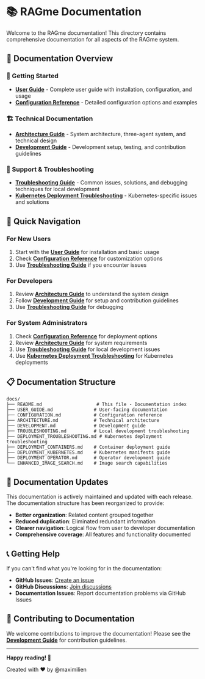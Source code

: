 # 📚 RAGme Documentation

Welcome to the RAGme documentation! This directory contains comprehensive documentation for all aspects of the RAGme system.

## 📖 Documentation Overview

### 🚀 Getting Started
- **[User Guide](USER_GUIDE.md)** - Complete user guide with installation, configuration, and usage
- **[Configuration Reference](CONFIGURATION.md)** - Detailed configuration options and examples

### 🏗️ Technical Documentation
- **[Architecture Guide](ARCHITECTURE.md)** - System architecture, three-agent system, and technical design
- **[Development Guide](DEVELOPMENT.md)** - Development setup, testing, and contribution guidelines

### 🔧 Support & Troubleshooting
- **[Troubleshooting Guide](TROUBLESHOOTING.md)** - Common issues, solutions, and debugging techniques for local development
- **[Kubernetes Deployment Troubleshooting](DEPLOYMENT_TROUBLESHOOTING.md)** - Kubernetes-specific issues and solutions

## 🎯 Quick Navigation

### For New Users
1. Start with the **[User Guide](USER_GUIDE.md)** for installation and basic usage
2. Check **[Configuration Reference](CONFIGURATION.md)** for customization options
3. Use **[Troubleshooting Guide](TROUBLESHOOTING.md)** if you encounter issues

### For Developers
1. Review **[Architecture Guide](ARCHITECTURE.md)** to understand the system design
2. Follow **[Development Guide](DEVELOPMENT.md)** for setup and contribution guidelines
3. Use **[Troubleshooting Guide](TROUBLESHOOTING.md)** for debugging

### For System Administrators
1. Check **[Configuration Reference](CONFIGURATION.md)** for deployment options
2. Review **[Architecture Guide](ARCHITECTURE.md)** for system requirements
3. Use **[Troubleshooting Guide](TROUBLESHOOTING.md)** for local development issues
4. Use **[Kubernetes Deployment Troubleshooting](DEPLOYMENT_TROUBLESHOOTING.md)** for Kubernetes deployments

## 📋 Documentation Structure

```
docs/
├── README.md                    # This file - Documentation index
├── USER_GUIDE.md               # User-facing documentation
├── CONFIGURATION.md            # Configuration reference
├── ARCHITECTURE.md             # Technical architecture
├── DEVELOPMENT.md              # Development guide
├── TROUBLESHOOTING.md          # Local development troubleshooting
├── DEPLOYMENT_TROUBLESHOOTING.md # Kubernetes deployment troubleshooting
├── DEPLOYMENT_CONTAINERS.md    # Container deployment guide
├── DEPLOYMENT_KUBERNETES.md    # Kubernetes manifests guide
├── DEPLOYMENT_OPERATOR.md      # Operator development guide
└── ENHANCED_IMAGE_SEARCH.md    # Image search capabilities
```

## 🔄 Documentation Updates

This documentation is actively maintained and updated with each release. The documentation structure has been reorganized to provide:

- **Better organization**: Related content grouped together
- **Reduced duplication**: Eliminated redundant information
- **Clearer navigation**: Logical flow from user to developer documentation
- **Comprehensive coverage**: All features and functionality documented

## 📞 Getting Help

If you can't find what you're looking for in the documentation:

- **GitHub Issues**: [Create an issue](https://github.com/maximilien/ragme-io/issues)
- **GitHub Discussions**: [Join discussions](https://github.com/maximilien/ragme-io/discussions)
- **Documentation Issues**: Report documentation problems via GitHub Issues

## 🤝 Contributing to Documentation

We welcome contributions to improve the documentation! Please see the **[Development Guide](DEVELOPMENT.md)** for contribution guidelines.

---

**Happy reading! 📖**

Created with ❤️ by @maximilien 